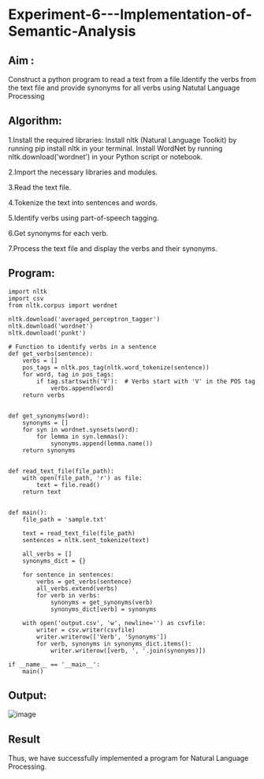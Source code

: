 # Experiment-6---Implementation-of-Semantic-Analysis

## Aim : 
Construct a python program to read a text from a file.Identify the verbs from the text file and provide synonyms for all verbs using Natutal Language Processing 

## Algorithm:
1.Install the required libraries: Install nltk (Natural Language Toolkit) by running pip install nltk in your terminal. Install WordNet by running nltk.download('wordnet') in your Python script or notebook.

2.Import the necessary libraries and modules.

3.Read the text file.

4.Tokenize the text into sentences and words.

5.Identify verbs using part-of-speech tagging.

6.Get synonyms for each verb.

7.Process the text file and display the verbs and their synonyms.

## Program:
```
import nltk
import csv
from nltk.corpus import wordnet

nltk.download('averaged_perceptron_tagger')
nltk.download('wordnet')
nltk.download('punkt')

# Function to identify verbs in a sentence
def get_verbs(sentence):
    verbs = []
    pos_tags = nltk.pos_tag(nltk.word_tokenize(sentence))
    for word, tag in pos_tags:
        if tag.startswith('V'):  # Verbs start with 'V' in the POS tag
            verbs.append(word)
    return verbs


def get_synonyms(word):
    synonyms = []
    for syn in wordnet.synsets(word):
        for lemma in syn.lemmas():
            synonyms.append(lemma.name())
    return synonyms


def read_text_file(file_path):
    with open(file_path, 'r') as file:
        text = file.read()
    return text


def main():
    file_path = 'sample.txt'

    text = read_text_file(file_path)
    sentences = nltk.sent_tokenize(text)

    all_verbs = []
    synonyms_dict = {}

    for sentence in sentences:
        verbs = get_verbs(sentence)
        all_verbs.extend(verbs)
        for verb in verbs:
            synonyms = get_synonyms(verb)
            synonyms_dict[verb] = synonyms

    with open('output.csv', 'w', newline='') as csvfile:
        writer = csv.writer(csvfile)
        writer.writerow(['Verb', 'Synonyms'])
        for verb, synonyms in synonyms_dict.items():
            writer.writerow([verb, ', '.join(synonyms)])

if __name__ == '__main__':
    main()

```
## Output:
![image](https://github.com/s-adhithya/Experiment-6---Implementation-of-Semantic-Analysis/assets/113497423/ed6d7e28-1771-49a5-979d-8fd2d28f12dc)

## Result
Thus, we have successfully implemented a program for Natural Language Processing.

